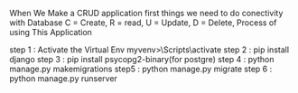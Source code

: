 When We Make a CRUD application first things we need to do conectivity with Database 
C = Create,
R = read,
U = Update,
D = Delete,
Process of using This Application 

step 1 : Activate the Virtual Env 
myvenv>\Scripts\activate
step 2 : pip install django
step 3 : pip install psycopg2-binary(for postgre)
step 4 : python manage.py makemigrations
step5 : python manage.py migrate
step 6 : python manage.py runserver
